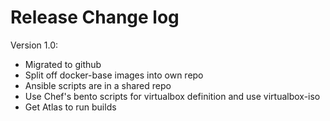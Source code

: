 # Release Change log

Version 1.0:
 - Migrated to github
 - Split off docker-base images into own repo
 - Ansible scripts are in a shared repo
 - Use Chef's bento scripts for virtualbox definition and use virtualbox-iso
 - Get Atlas to run builds
